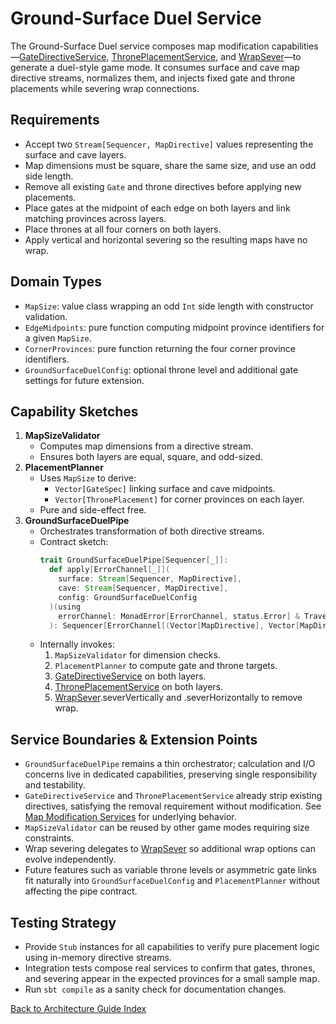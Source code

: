 # Ground-Surface Duel Service


The Ground-Surface Duel service composes map modification capabilities—[GateDirectiveService](map_modification_services.md#2-gatedirectiveservice), [ThronePlacementService](map_modification_services.md#3-throneplacementservice), and [WrapSever](../wrap_selection_service.md)—to generate a duel-style game mode. It consumes surface and cave map directive streams, normalizes them, and injects fixed gate and throne placements while severing wrap connections.

## Requirements
- Accept two `Stream[Sequencer, MapDirective]` values representing the surface and cave layers.
- Map dimensions must be square, share the same size, and use an odd side length.
- Remove all existing `Gate` and throne directives before applying new placements.
- Place gates at the midpoint of each edge on both layers and link matching provinces across layers.
- Place thrones at all four corners on both layers.
- Apply vertical and horizontal severing so the resulting maps have no wrap.

## Domain Types
- `MapSize`: value class wrapping an odd `Int` side length with constructor validation.
- `EdgeMidpoints`: pure function computing midpoint province identifiers for a given `MapSize`.
- `CornerProvinces`: pure function returning the four corner province identifiers.
- `GroundSurfaceDuelConfig`: optional throne level and additional gate settings for future extension.

## Capability Sketches
1. **MapSizeValidator**
   - Computes map dimensions from a directive stream.
   - Ensures both layers are equal, square, and odd-sized.
2. **PlacementPlanner**
   - Uses `MapSize` to derive:
     - `Vector[GateSpec]` linking surface and cave midpoints.
     - `Vector[ThronePlacement]` for corner provinces on each layer.
   - Pure and side-effect free.
3. **GroundSurfaceDuelPipe**
   - Orchestrates transformation of both directive streams.
   - Contract sketch:
     ```scala
     trait GroundSurfaceDuelPipe[Sequencer[_]]:
       def apply[ErrorChannel[_]](
         surface: Stream[Sequencer, MapDirective],
         cave: Stream[Sequencer, MapDirective],
         config: GroundSurfaceDuelConfig
       )(using
         errorChannel: MonadError[ErrorChannel, status.Error] & Traverse[ErrorChannel]
       ): Sequencer[ErrorChannel[(Vector[MapDirective], Vector[MapDirective])]]
     ```
   - Internally invokes:
     1. `MapSizeValidator` for dimension checks.
     2. `PlacementPlanner` to compute gate and throne targets.
     3. [GateDirectiveService](map_modification_services.md#2-gatedirectiveservice) on both layers.
     4. [ThronePlacementService](map_modification_services.md#3-throneplacementservice) on both layers.
     5. [WrapSever](../wrap_selection_service.md).severVertically and .severHorizontally to remove wrap.

## Service Boundaries & Extension Points
- `GroundSurfaceDuelPipe` remains a thin orchestrator; calculation and I/O concerns live in dedicated capabilities, preserving single responsibility and testability.
- `GateDirectiveService` and `ThronePlacementService` already strip existing directives, satisfying the removal requirement without modification. See [Map Modification Services](map_modification_services.md) for underlying behavior.
- `MapSizeValidator` can be reused by other game modes requiring size constraints.
- Wrap severing delegates to [WrapSever](../wrap_selection_service.md) so additional wrap options can evolve independently.
- Future features such as variable throne levels or asymmetric gate links fit naturally into `GroundSurfaceDuelConfig` and `PlacementPlanner` without affecting the pipe contract.

## Testing Strategy
- Provide `Stub` instances for all capabilities to verify pure placement logic using in-memory directive streams.
- Integration tests compose real services to confirm that gates, thrones, and severing appear in the expected provinces for a small sample map.
- Run `sbt compile` as a sanity check for documentation changes.

[Back to Architecture Guide Index](README.md)
